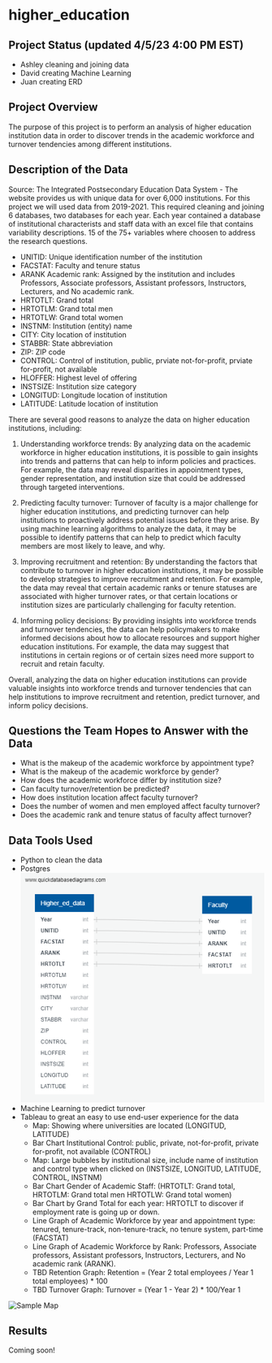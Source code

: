 # higher_education
## Project Status (updated 4/5/23 4:00 PM EST)
- Ashley cleaning and joining data 
- David creating Machine Learning 
- Juan creating ERD 

## Project Overview
The purpose of this project is to perform an analysis of higher education institution data in order to discover trends in the academic workforce and turnover tendencies among different institutions.

## Description of the Data
Source: The Integrated Postsecondary Education Data System - The website provides us with unique data for over 6,000  institutions. For this project we will used data from 2019-2021. This required cleaning and joining 6 databases, two databases for each year. Each year contained a database of institutional characterists and staff data with an excel file that contains variability descriptions. 15 of the 75+ variables where choosen to address the research questions. 

- UNITID:	Unique identification number of the institution
- FACSTAT:	Faculty and tenure status
- ARANK	Academic rank: Assigned by the institution and includes Professors, Associate professors, Assistant professors,  Instructors, Lecturers, and No academic rank.
- HRTOTLT:	Grand total
- HRTOTLM:	Grand total men
- HRTOTLW:	Grand total women
- INSTNM:	Institution (entity) name
- CITY:	City location of institution
- STABBR:	State abbreviation
- ZIP:	ZIP code
- CONTROL:	Control of institution, public, prviate not-for-profit, prviate for-profit, not available
- HLOFFER:	Highest level of offering
- INSTSIZE:	Institution size category
- LONGITUD:	Longitude location of institution
- LATITUDE: 	Latitude location of institution

There are several good reasons to analyze the data on higher education institutions, including:

1. Understanding workforce trends: By analyzing data on the academic workforce in higher education institutions, it is possible to gain insights into trends and patterns that can help to inform policies and practices. For example, the data may reveal disparities in appointment types, gender representation, and institution size that could be addressed through targeted interventions.

2. Predicting faculty turnover: Turnover of faculty is a major challenge for higher education institutions, and predicting turnover can help institutions to proactively address potential issues before they arise. By using machine learning algorithms to analyze the data, it may be possible to identify patterns that can help to predict which faculty members are most likely to leave, and why.

3. Improving recruitment and retention: By understanding the factors that contribute to turnover in higher education institutions, it may be possible to develop strategies to improve recruitment and retention. For example, the data may reveal that certain academic ranks or tenure statuses are associated with higher turnover rates, or that certain locations or institution sizes are particularly challenging for faculty retention.

4. Informing policy decisions: By providing insights into workforce trends and turnover tendencies, the data can help policymakers to make informed decisions about how to allocate resources and support higher education institutions. For example, the data may suggest that institutions in certain regions or of certain sizes need more support to recruit and retain faculty.

Overall, analyzing the data on higher education institutions can provide valuable insights into workforce trends and turnover tendencies that can help institutions to improve recruitment and retention, predict turnover, and inform policy decisions.


## Questions the Team Hopes to Answer with the Data
- What is the makeup of the academic workforce by appointment type? 
- What is the makeup of the academic workforce by gender? 
- How does the academic workforce differ by institution size?
- Can faculty turnover/retention be predicted? 
- How does institution location affect faculty turnover?
- Does the number of women and men employed affect faculty turnover?
- Does the academic rank and tenure status of faculty affect turnover?

## Data Tools Used
- Python to clean the data 
- Postgres
![ERD](https://github.com/davidbowen87/higher_education/blob/Database/Resources/QuickDBD-export.png)
- Machine Learning to predict turnover 
- Tableau to great an easy to use end-user experience for the data 
  - Map: Showing where universities are located (LONGITUD, LATITUDE)
  - Bar Chart Institutional Control: public, private, not-for-profit, private for-profit, not available (CONTROL)
  - Map: Large bubbles by institutional size, include name of institution and control type when clicked on (INSTSIZE, LONGITUD, LATITUDE, CONTROL, INSTNM)
  - Bar Chart Gender of Academic Staff: (HRTOTLT: Grand total, HRTOTLM: Grand total men HRTOTLW: Grand total women)
  - Bar Chart by Grand Total for each year: HRTOTLT to discover if employment rate is going up or down. 
  - Line Graph of Academic Workforce by year and appointment type: tenured, tenure-track, non-tenure-track, no tenure system, part-time (FACSTAT) 
  - Line Graph of Academic Workforce by Rank: Professors, Associate professors, Assistant professors, Instructors, Lecturers, and No academic rank (ARANK).
  - TBD Retention Graph: Retention = (Year 2 total employees / Year 1 total employees) * 100
  - TBD Turnover Graph: Turnover = (Year 1 - Year 2) * 100/Year 1


![Sample Map](https://www.usnews.com/cmsmedia/0c/d3/22aa0485436fa017ada7a15d3f54/160913top1002017-graphic.jpg)

## Results 
Coming soon! 
